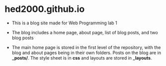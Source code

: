 # hed2000.github.io

* This is a blog site made for Web Programming lab 1
* The blog includes a home page, about page, list of blog posts, and two blog posts

* The main home page is stored in the first level of the repository, with the blog and about pages being in their own folders. Posts on the blog are in **_posts/**. The style sheet is in **css** and layouts are stored in **_layouts**. 
